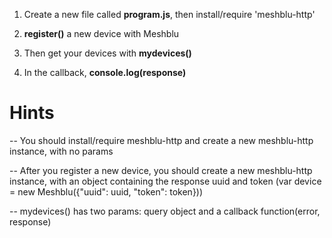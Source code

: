 1) Create a new file called **program.js**, then install/require 'meshblu-http'

2) **register()** a new device with Meshblu

3) Then get your devices with **mydevices()**

4) In the callback, **console.log(response)**

# Hints
-- You should install/require meshblu-http and create a new meshblu-http instance, with no params

-- After you register a new device, you should create a new meshblu-http instance, with an object
  containing the response uuid and token (var device = new Meshblu({"uuid": uuid, "token": token}))

-- mydevices() has two params: query object and a callback function(error, response)

